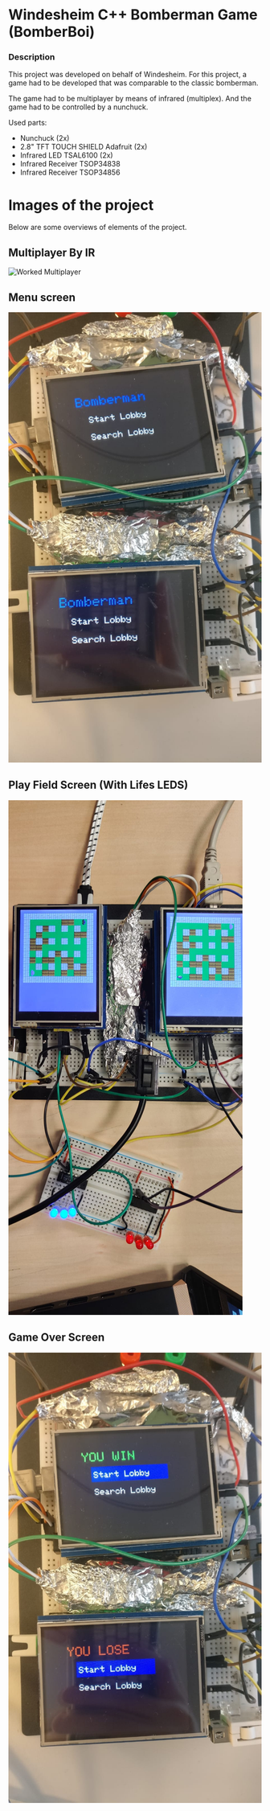 # Windesheim C++ Bomberman Game  (BomberBoi)

### Description

This project was developed on behalf of Windesheim. For this project, a game had to be developed that was comparable to the classic bomberman.

The game had to be multiplayer by means of infrared (multiplex). And the game had to be controlled by a nunchuck.

Used parts:
- Nunchuck (2x)
- 2.8" TFT TOUCH SHIELD Adafruit (2x)
- Infrared LED TSAL6100 (2x)
- Infrared Receiver TSOP34838
- Infrared Receiver TSOP34856


# Images of the project
Below are some overviews of elements of the project.
## Multiplayer By IR
![Worked Multiplayer](https://github.com/JaccoVeldscholten/BomberBoi/blob/master/github/game.gif)

## Menu screen
![Worked Menu](https://github.com/JaccoVeldscholten/BomberBoi/blob/master/github/main.jpeg)

## Play Field Screen (With Lifes LEDS)
![Worked Field](https://github.com/JaccoVeldscholten/BomberBoi/blob/master/github/playfield.jpeg)

## Game Over Screen
![Worked Game Over screen](https://github.com/JaccoVeldscholten/BomberBoi/blob/master//github/gameover.jpeg)
